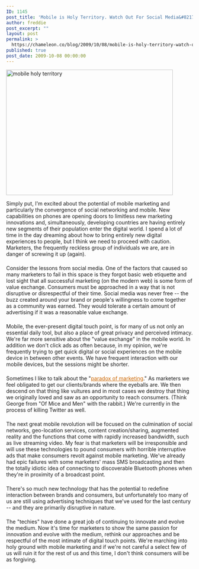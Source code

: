 ```yaml
---
ID: 1145
post_title: 'Mobile is Holy Territory. Watch Out For Social Media&#8217;s Convergence.'
author: freddie
post_excerpt: ""
layout: post
permalink: >
  https://chameleon.co/blog/2009/10/08/mobile-is-holy-territory-watch-out-for-social-medias-convergence/
published: true
post_date: 2009-10-08 00:00:00
---
```

<img class="alignnone size-full wp-image-1064" title="mobile holy territory" src="https://takemetoyourleader.com/wp-content/uploads/2009/10/mobile-holy-territory.jpg" alt="mobile holy territory" width="450" height="338" />

Simply put, I'm excited about the potential of mobile marketing and particularly the convergence of social networking and mobile. New capabilities on phones are opening doors to limitless new marketing innovations and, simultaneously, developing countries are having entirely new segments of their population enter the digital world. I spend a lot of time in the day dreaming about how to bring entirely new digital experiences to people, but I think we need to proceed with caution. Marketers, the frequently reckless group of individuals we are, are in danger of screwing it up (again).

<!--more-->
<p style="padding: 0px; margin: 1.5em 0px 1.5em 0px;">Consider the lessons from social media. One of the factors that caused so many marketers to fail in this space is they forgot basic web etiquette and lost sight that all successful marketing (on the modern web) is some form of value exchange. Consumers must be approached in a way that is not disruptive or disrespectful of their time. Social media was never free -- the buzz created around your brand or people's willingness to come together as a community was earned. They would tolerate a certain amount of advertising if it was a reasonable value exchange.</p>
<p style="padding: 0px; margin: 1.5em 0px 1.5em 0px;">Mobile, the ever-present digital touch point, is for many of us not only an essential daily tool, but also a place of great privacy and perceived intimacy. We're far more sensitive about the "value exchange" in the mobile world. In addition we don't click ads as often because, in my opinion, we're frequently trying to get quick digital or social experiences on the mobile device in between other events. We have frequent interaction with our mobile devices, but the sessions might be shorter.</p>
<p style="padding: 0px; margin: 1.5em 0px 1.5em 0px;">Sometimes I like to talk about the "<a style="color: #cc6600;" href="https://takemetoyourleader.com/2008/12/02/paradox-of-interactive-marketing-on-adagecom/" target="_blank" rel="noopener noreferrer">paradox of marketing</a>." As marketers we feel obligated to get our clients/brands where the eyeballs are. We then descend on that thing like vultures and in most cases we destroy that thing we originally loved and saw as an opportunity to reach consumers. (Think George from "Of Mice and Men" with the rabbit.) We're currently in the process of killing Twitter as well.</p>
<p style="padding: 0px; margin: 1.5em 0px 1.5em 0px;">The next great mobile revolution will be focused on the culmination of social networks, geo-location services, content creation/sharing, augmented reality and the functions that come with rapidly increased bandwidth, such as live streaming video. My fear is that marketers will be irresponsible and will use these technologies to pound consumers with horrible interruptive ads that make consumers revolt against mobile marketing. We've already had epic failures with some marketers' mass SMS broadcasting and then the totally idiotic idea of connecting to discoverable Bluetooth phones when they're in proximity of a broadcast point.</p>
<p style="padding: 0px; margin: 1.5em 0px 1.5em 0px;">There's so much new technology that has the potential to redefine interaction between brands and consumers, but unfortunately too many of us are still using advertising techniques that we've used for the last century -- and they are primarily disruptive in nature.</p>
<p style="padding: 0px; margin: 1.5em 0px 1.5em 0px;">The "techies" have done a great job of continuing to innovate and evolve the medium. Now it's time for marketers to show the same passion for innovation and evolve with the medium, rethink our approaches and be respectful of the most intimate of digital touch points. We're marching into holy ground with mobile marketing and if we're not careful a select few of us will ruin it for the rest of us and this time, I don't think consumers will be as forgiving.</p>